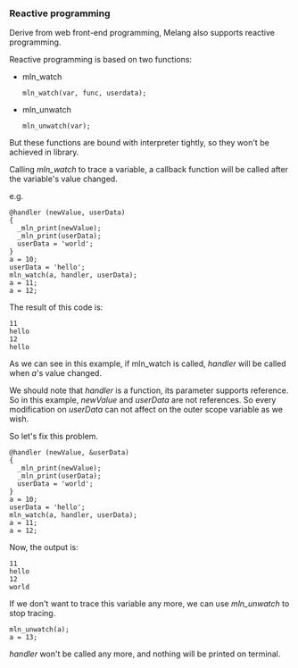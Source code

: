 ### Reactive programming

Derive from web front-end programming, Melang also supports reactive programming.

Reactive programming is based on two functions:

- mln_watch

  ```
  mln_watch(var, func, userdata);
  ```

- mln_unwatch

  ```
  mln_unwatch(var);
  ```

But these functions are bound with interpreter tightly, so they won't be achieved in library.

Calling *mln_watch* to trace a variable, a callback function will be called after the variable's value changed.

e.g.

```
@handler (newValue, userData)
{
  _mln_print(newValue);
  _mln_print(userData);
  userData = 'world';
}
a = 10;
userData = 'hello';
mln_watch(a, handler, userData);
a = 11;
a = 12;
```

The result of this code is:

```
11
hello
12
hello
```

As we can see in this example, if mln_watch is called, *handler* will be called when *a*'s value changed.

We should note that *handler* is a function, its parameter supports reference. So in this example, *newValue* and *userData* are not references. So every modification on *userData* can not affect on the outer scope variable as we wish.

So let's fix this problem.

```
@handler (newValue, &userData)
{
  _mln_print(newValue);
  _mln_print(userData);
  userData = 'world';
}
a = 10;
userData = 'hello';
mln_watch(a, handler, userData);
a = 11;
a = 12;
```

Now, the output is:

```
11
hello
12
world
```



If we don't want to trace this variable any more, we can use *mln_unwatch* to stop tracing.

```
mln_unwatch(a);
a = 13;
```

*handler* won't be called any more, and nothing will be printed on terminal.
